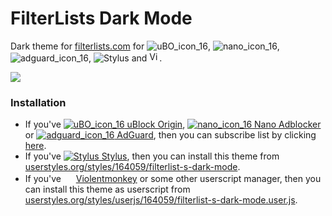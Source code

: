 # FilterLists Dark Mode
Dark theme for [filterlists.com](https://filterlists.com) for ![uBO_icon_16](https://user-images.githubusercontent.com/22258847/58104215-675c2d00-7bb2-11e9-9ef7-53bd5d32139c.png "uBlock Origin"), ![nano_icon_16](https://user-images.githubusercontent.com/22258847/58104236-7347ef00-7bb2-11e9-86c3-7f1646118e7e.png "Nano Adblocker"), ![adguard_icon_16](https://user-images.githubusercontent.com/22258847/58104254-7d69ed80-7bb2-11e9-989b-a0a73db4d808.png "AdGuard"), ![Stylus](https://cdn.add0n.com/icons/stylus16.png "Stylus") and <img src="https://violentmonkey.github.io/static/vm-e0d9ed50fb982761b0f7cdea8b093ae9.png" height=16 width=16 title="Violentmonkey">.

<img src="https://userstyles.org/style_screenshots/164059_after.png">

### Installation
* If you've [![uBO_icon_16](https://user-images.githubusercontent.com/22258847/58104215-675c2d00-7bb2-11e9-9ef7-53bd5d32139c.png) uBlock Origin](https://github.com/gorhill/uBlock),
[![nano_icon_16](https://user-images.githubusercontent.com/22258847/58104236-7347ef00-7bb2-11e9-86c3-7f1646118e7e.png) Nano Adblocker](https://github.com/NanoAdblocker/NanoCore) or
[![adguard_icon_16](https://user-images.githubusercontent.com/22258847/58104254-7d69ed80-7bb2-11e9-989b-a0a73db4d808.png) AdGuard](https://adguard.com), then you can subscribe list by clicking [here](https://subscribe.adblockplus.org/?location=https://raw.githubusercontent.com/hawkeye116477/FilterListsDarkMode/master/DarkFilterLists.txt&title=FilterLists%20Dark%20Mode).
* If you've [![Stylus](https://cdn.add0n.com/icons/stylus16.png) Stylus](https://add0n.com/stylus.html), then you can install this theme from [userstyles.org/styles/164059/filterlist-s-dark-mode](https://userstyles.org/styles/164059/filterlist-s-dark-mode).
* If you've <img src="https://violentmonkey.github.io/static/vm-e0d9ed50fb982761b0f7cdea8b093ae9.png" height=16 width=16> [Violentmonkey](https://violentmonkey.github.io/) or some other userscript manager, then you can install this theme as userscript from [userstyles.org/styles/userjs/164059/filterlist-s-dark-mode.user.js](https://userstyles.org/styles/userjs/164059/filterlist-s-dark-mode.user.js).

